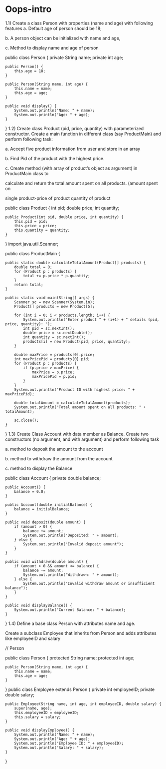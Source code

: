 # Oops-intro
1.1) Create a class Person with properties (name and age) with following features
a. Default age of person should be 18;

b. A person object can be initialized with name and age,

c. Method to display name and age of person

public class Person {
    private String name;
    private int age;

    public Person() {
        this.age = 18;
    }

    public Person(String name, int age) {
        this.name = name;
        this.age = age;
    }

    public void display() {
        System.out.println("Name: " + name);
        System.out.println("Age: " + age);
    }
}
1.2) Create class Product (pid, price, quantity) with parameterized constructor. Create a main function in different class (say ProductMain) and perform following task:

a. Accept five product information from user and store in an array

b. Find Pid of the product with the highest price.

c. Create method (with array of product’s object as argument) in ProductMain class to

calculate and return the total amount spent on all products. (amount spent on

single product-price of product quantity of product

public class Product {
    int pid;
    double price;
    int quantity;

    public Product(int pid, double price, int quantity) {
        this.pid = pid;
        this.price = price;
        this.quantity = quantity;
    }
}
import java.util.Scanner;

public class ProductMain {

    public static double calculateTotalAmount(Product[] products) {
        double total = 0;
        for (Product p : products) {
            total += p.price * p.quantity;
        }
        return total;
    }

    public static void main(String[] args) {
        Scanner sc = new Scanner(System.in);
        Product[] products = new Product[5];

        for (int i = 0; i < products.length; i++) {
            System.out.println("Enter product " + (i+1) + " details (pid, price, quantity): ");
            int pid = sc.nextInt();
            double price = sc.nextDouble();
            int quantity = sc.nextInt();
            products[i] = new Product(pid, price, quantity);
        }

        double maxPrice = products[0].price;
        int maxPricePid = products[0].pid;
        for (Product p : products) {
            if (p.price > maxPrice) {
                maxPrice = p.price;
                maxPricePid = p.pid;
            }
        }
        System.out.println("Product ID with highest price: " + maxPricePid);

        double totalAmount = calculateTotalAmount(products);
        System.out.println("Total amount spent on all products: " + totalAmount);

        sc.close();
    }
}
1.3) Create Class Account with data member as Balance. Create two constructors (no argument, and with argument) and perform following task

a. method to deposit the amount to the account

b. method to withdraw the amount from the account

c. method to display the Balance

public class Account {
    private double balance;

    public Account() {
        balance = 0.0;
    }

    public Account(double initialBalance) {
        balance = initialBalance;
    }

    public void deposit(double amount) {
        if (amount > 0) {
            balance += amount;
            System.out.println("Deposited: " + amount);
        } else {
            System.out.println("Invalid deposit amount");
        }
    }

    public void withdraw(double amount) {
        if (amount > 0 && amount <= balance) {
            balance -= amount;
            System.out.println("Withdrawn: " + amount);
        } else {
            System.out.println("Invalid withdraw amount or insufficient balance");
        }
    }

    public void displayBalance() {
        System.out.println("Current Balance: " + balance);
    }
}
1.4) Define a base class Person with attributes name and age.

Create a subclass Employee that inherits from Person and adds attributes like employeeID and salary

// Person

public class Person {
    protected String name;
    protected int age;

    public Person(String name, int age) {
        this.name = name;
        this.age = age;
    }
}
public class Employee extends Person {
    private int employeeID;
    private double salary;

    public Employee(String name, int age, int employeeID, double salary) {
        super(name, age);
        this.employeeID = employeeID;
        this.salary = salary;
    }

    public void displayEmployee() {
        System.out.println("Name: " + name);
        System.out.println("Age: " + age);
        System.out.println("Employee ID: " + employeeID);
        System.out.println("Salary: " + salary);
    }
}


